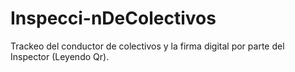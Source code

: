 # Inspecci-nDeColectivos
Trackeo del conductor de colectivos y la firma digital por parte del Inspector (Leyendo Qr).
